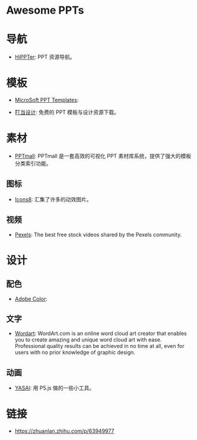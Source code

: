 # Awesome PPTs

# 导航

- [HiPPTer](http://www.hippter.com/): PPT 资源导航。

# 模板

- [MicroSoft PPT Templates](https://templates.office.com/en-us/templates-for-powerpoint):

- [叮当设计](http://www.dingdangsheji.com/): 免费的 PPT 模板与设计资源下载。

# 素材

- [PPTmall](http://www.pptmall.net/): PPTmall 是一套高效的可视化 PPT 素材库系统，提供了强大的模板分类索引功能。

## 图标

- [Icons8](https://icons8.com/preloaders/): 汇集了许多的动效图片。

## 视频

- [Pexels](https://www.pexels.com/videos/): The best free stock videos shared by the Pexels community.

# 设计

## 配色

- [Adobe Color](https://color.adobe.com/zh/create):

## 文字

- [Wordart](https://wordart.com/): WordArt.com is an online word cloud art creator that enables you to create amazing and unique word cloud art with ease. Professional quality results can be achieved in no time at all, even for users with no prior knowledge of graphic design.

## 动画

- [YASAI](https://wangyasai.github.io/designtools): 用 P5.js 做的一些小工具。

# 链接

- https://zhuanlan.zhihu.com/p/63949977
